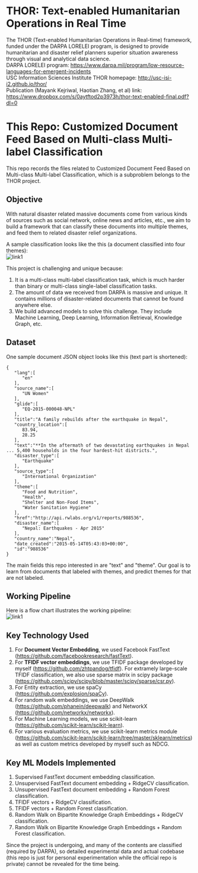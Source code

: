 # THOR: Text-enabled Humanitarian Operations in Real Time #
The THOR (Text-enabled Humanitarian Operations in Real-time) framework, funded under the DARPA LORELEI program, is designed to provide humanitarian and disaster relief planners superior situation awareness through visual and analytical data science.  
DARPA LORELEI program: https://www.darpa.mil/program/low-resource-languages-for-emergent-incidents  
USC Information Sciences Institute THOR homepage: http://usc-isi-i2.github.io/thor/  
Publication (Mayank Kejriwal, Haotian Zhang, et al) link: https://www.dropbox.com/s/0aytftod2p3973h/thor-text-enabled-final.pdf?dl=0  

# This Repo: Customized Document Feed Based on Multi-class Multi-label Classification #
This repo records the files related to Customized Document Feed Based on Multi-class Multi-label Classification, which is a subproblem belongs to the THOR project.  

## Objective ##
With natural disaster related massive documents come from various kinds of sources such as social network, online news and articles, etc., we aim to build a framework that can classify these documents into multiple themes, and feed them to related disaster relief organizations.  

A sample classification looks like the this (a document classified into four themes):  
![link1](https://s3-us-west-2.amazonaws.com/zhttestbucket/sample_doc_n_classification.png)  
  
This project is challenging and unique because:  
1. It is a multi-class multi-label classification task, which is much harder than binary or multi-class single-label classification tasks.  
2. The amount of data we received from DARPA is massive and unique. It contains millions of disaster-related documents that cannot be found anywhere else.  
3. We build advanced models to solve this challenge. They include Machine Learning, Deep Learning, Information Retrieval, Knowledge Graph, etc.   

## Dataset ##
One sample document JSON object looks like this (text part is shortened):  
```
{  
   "lang":[  
      "en"
   ],
   "source_name":[  
      "UN Women"
   ],
   "glide":[  
      "EQ-2015-000048-NPL"
   ],
   "title":"A family rebuilds after the earthquake in Nepal",
   "country_location":[  
      83.94,
      28.25
   ],
   "text":"**In the aftermath of two devastating earthquakes in Nepal ... 5,400 households in the four hardest-hit districts.",
   "disaster_type":[  
      "Earthquake"
   ],
   "source_type":[  
      "International Organization"
   ],
   "theme":[  
      "Food and Nutrition",
      "Health",
      "Shelter and Non-Food Items",
      "Water Sanitation Hygiene"
   ],
   "href":"http://api.rwlabs.org/v1/reports/988536",
   "disaster_name":[  
      "Nepal: Earthquakes - Apr 2015"
   ],
   "country_name":"Nepal",
   "date_created":"2015-05-14T05:43:03+00:00",
   "id":"988536"
}
```
The main fields this repo interested in are "text" and "theme". Our goal is to learn from documents that labeled with themes, and predict themes for that are not labeled.  

## Working Pipeline ##
Here is a flow chart illustrates the working pipeline:  
![link1](https://s3-us-west-2.amazonaws.com/zhttestbucket/thor_flow.png)  

## Key Technology Used ##
1. For __Document Vector Embedding__, we used Facebook FastText (https://github.com/facebookresearch/fastText).  
2. For __TFIDF vector embeddings__, we use TFIDF package developed by myself (https://github.com/zhtpandog/tfidf). For extramely large-scale TFIDF classification, we also use sparse matrix in scipy package (https://github.com/scipy/scipy/blob/master/scipy/sparse/csr.py).  
3. For Entity extraction, we use spaCy (https://github.com/explosion/spaCy).  
4. For random walk embeddings, we use DeepWalk (https://github.com/phanein/deepwalk) and NetworkX (https://github.com/networkx/networkx).  
5. For Machine Learning models, we use scikit-learn (https://github.com/scikit-learn/scikit-learn).  
6. For various evaluation metrics, we use scikit-learn metrics module (https://github.com/scikit-learn/scikit-learn/tree/master/sklearn/metrics) as well as custom metrics developed by myself such as NDCG.  

## Key ML Models Implemented ##
1. Supervised FastText document embedding classification.  
2. Unsupervised FastText document embedding + RidgeCV classification.  
3. Unsupervised FastText document embedding + Random Forest classification.  
4. TFIDF vectors + RidgeCV classification.  
5. TFIDF vectors + Random Forest classification.  
6. Random Walk on Bipartite Knowledge Graph Embeddings + RidgeCV classification.  
7. Random Walk on Bipartite Knowledge Graph Embeddings + Random Forest classification.  
  
Since the project is undergoing, and many of the contents are classified (required by DARPA), so detailed experimental data and actual codebase (this repo is just for personal experimentation while the official repo is private) cannot be revealed for the time being.  
















